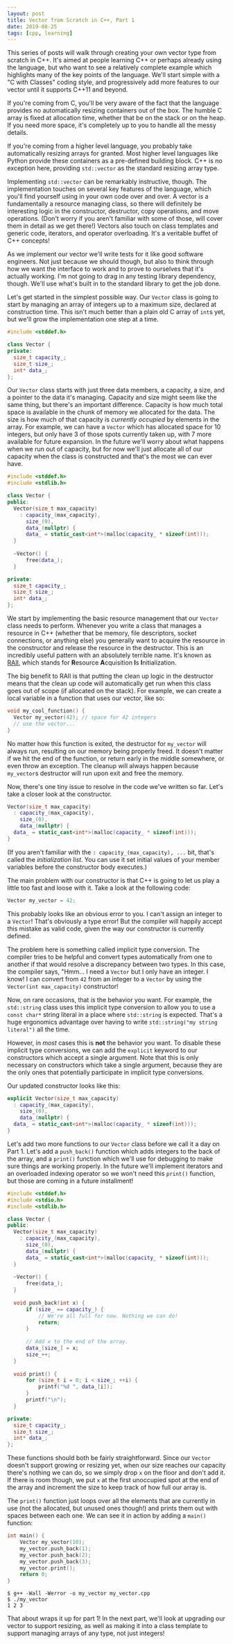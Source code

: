 ```yaml
---
layout: post
title: Vector from Scratch in C++, Part 1
date: 2019-08-25
tags: [cpp, learning]
---
```


This series of posts will walk through creating your own vector type from scratch in C++. It's aimed at people learning C++ or perhaps already using the language, but who want to see a relatively complete example which highlights many of the key points of the language. We'll start simple with a "C with Classes" coding style, and progressively add more features to our vector until it supports C++11 and beyond.

If you're coming from C, you'll be very aware of the fact that the language provides no automatically resizing containers out of the box. The humble C array is fixed at allocation time, whether that be on the stack or on the heap. If you need more space, it's completely up to you to handle all the messy details.

If you're coming from a higher level language, you probably take automatically resizing arrays for granted. Most higher level languages like Python provide these containers as a pre-defined building block. C++ is no exception here, providing `std::vector` as the standard resizing array type.

Implementing `std::vector` can be remarkably instructive, though. The implementation touches on several key features of the language, which you'll find yourself using in your own code over and over. A vector is a fundamentally a resource managing class, so there will definitely be interesting logic in the constructor, destructor, copy operations, and move operations. (Don't worry if you aren't familiar with some of those, will cover them in detail as we get there!) Vectors also touch on class templates and generic code, iterators, and operator overloading. It's a veritable buffet of C++ concepts!

As we implement our vector we'll write tests for it like good software engineers. Not just because we should though, but also to think through how we want the interface to work and to prove to ourselves that it's actually working. I'm not going to drag in any testing library dependency, though. We'll use what's built in to the standard library to get the job done.

Let's get started in the simplest possible way. Our `Vector` class is going to start by managing an array of integers up to a maximum size, declared at construction time. This isn't much better than a plain old C array of `int`s yet, but we'll grow the implementation one step at a time.

```c++
#include <stddef.h>

class Vector {
private:
  size_t capacity_;
  size_t size_;
  int* data_;
};
```

Our `Vector` class starts with just three data members, a capacity, a size, and a pointer to the data it's managing. Capacity and size might seem like the same thing, but there's an important difference. Capacity is how much total space is available in the chunk of memory we allocated for the data. The size is how much of that capacity is *currently occupied* by elements in the array. For example, we can have a `Vector` which has allocated space for 10 integers, but only have 3 of those spots currently taken up, with 7 more available for future expansion. In the future we'll worry about what happens when we run out of capacity, but for now we'll just allocate all of our capacity when the class is constructed and that's the most we can ever have.

```c++
#include <stddef.h>
#include <stdlib.h>

class Vector {
public:
  Vector(size_t max_capacity)
    : capacity_(max_capacity),
      size_(0),
      data_(nullptr) {
	  data_ = static_cast<int*>(malloc(capacity_ * sizeof(int)));    
  }
  
  ~Vector() {
	  free(data_);
  }

private:
  size_t capacity_;
  size_t size_;
  int* data_;
};
```

We start by implementing the basic resource management that our `Vector` class needs to perform. Whenever you write a class that manages a resource in C++ (whether that be memory, file descriptors, socket connections, or anything else) you generally want to acquire the resource in the constructor and release the resource in the destructor. This is an incredibly useful pattern with an absolutely terrible name. It's known as [RAII](https://en.m.wikipedia.org/wiki/Resource_acquisition_is_initialization), which stands for **R**esource **A**cquisition **I**s **I**nitialization.

The big benefit to RAII is that putting the clean up logic in the destructor means that the clean up code will automatically get run when this class goes out of scope (if allocated on the stack). For example, we can create a local variable in a function that uses our vector, like so:

```c++
void my_cool_function() {
  Vector my_vector(42); // space for 42 integers
  // use the vector...
}
```

No matter how this function is exited, the destructor for `my_vector` will always run, resulting on our memory being properly freed. It doesn't matter if we hit the end of the function, or return early in the middle somewhere, or even throw an exception. The cleanup will always happen because `my_vector`s destructor will run upon exit and free the memory.

Now, there's one tiny issue to resolve in the code we've written so far. Let's take a closer look at the constructor.

```c++
Vector(size_t max_capacity)
  : capacity_(max_capacity),
    size_(0),
    data_(nullptr) {
  data_ = static_cast<int*>(malloc(capacity_ * sizeof(int)));    
}
```

(If you aren't familiar with the `: capacity_(max_capacity), ...` bit, that's called the *initialization list*. You can use it set initial values of your member variables before the constructor body executes.)

The main problem with our constructor is that C++ is going to let us play a little too fast and loose with it. Take a look at the following code:

```c++
Vector my_vector = 42;
```

This probably looks like an obvious error to you. I can't assign an integer to a `Vector`! That's obviously a type error! But the compiler will happily accept this mistake as valid code, given the way our constructor is currently defined.

The problem here is something called implicit type conversion. The compiler tries to be helpful and convert types automatically from one to another if that would resolve a discrepancy between two types. In this case, the compiler says, "Hmm... I need a `Vector` but I only have an integer. I know! I can convert from `42` from an integer to a `Vector` by using the `Vector(int max_capacity)` constructor!

Now, on rare occasions, that *is* the behavior you want. For example, the `std::string` class uses this implicit type conversion to allow you to use a `const char*` string literal in a place where `std::string` is expected. That's a huge ergonomics advantage over having to write `std::string("my string literal")` all the time.

However, in *most* cases this is **not** the behavior you want. To disable these implicit type conversions, we can add the `explicit` keyword to our constructors which accept a single argument. Note that this is only necessary on constructors which take a single argument, because they are the only ones that potentially participate in implicit type conversions.

Our updated constructor looks like this:

```c++
explicit Vector(size_t max_capacity)
  : capacity_(max_capacity),
    size_(0),
    data_(nullptr) {
  data_ = static_cast<int*>(malloc(capacity_ * sizeof(int)));    
}
```

Let's add two more functions to our `Vector` class before we call it a day on Part 1. Let's add a `push_back()` function which adds integers to the back of the array, and a `print()` function which we'll use for debugging to make sure things are working properly. In the future we'll implement iterators and an overloaded indexing operator so we won't need this `print()` function, but those are coming in a future installment!

```c++
#include <stddef.h>
#include <stdio.h>
#include <stdlib.h>

class Vector {
public:
  Vector(size_t max_capacity)
    : capacity_(max_capacity),
      size_(0),
      data_(nullptr) {
	  data_ = static_cast<int*>(malloc(capacity_ * sizeof(int)));    
  }
  
  ~Vector() {
	  free(data_);
  }
  
  void push_back(int x) {
	  if (size_ == capacity_) {
		  // We're all full for now. Nothing we can do!
		  return;
	  }
	  
	  // Add x to the end of the array.
	  data_[size_] = x;
	  size_++;
  }
  
  void print() {
	  for (size_t i = 0; i < size_; ++i) {
		  printf("%d ", data_[i]);
	  }
	  printf("\n");
  }

private:
  size_t capacity_;
  size_t size_;
  int* data_;
};
```

These functions should both be fairly straightforward. Since our `Vector` doesn't support growing or resizing yet, when our size reaches our capacity there's nothing we can do, so we simply drop `x` on the floor and don't add it. If there is room though, we put `x` at the first unoccupied spot at the end of the array and increment the size to keep track of how full our array is.

The `print()` function just loops over all the elements that are currently in use (not the allocated, but unused ones though!) and prints them out with spaces between each one. We can see it in action by adding a `main()` function:

```c++
int main() {
	Vector my_vector(10);
	my_vector.push_back(1);
	my_vector.push_back(2);
	my_vector.push_back(3);
	my_vector.print();
	return 0;
}
```

```shell
$ g++ -Wall -Werror -o my_vector my_vector.cpp
$ ./my_vector
1 2 3
```

That about wraps it up for part 1! In the next part, we'll look at upgrading our vector to support resizing, as well as making it into a class template to support managing arrays of any type, not just integers!